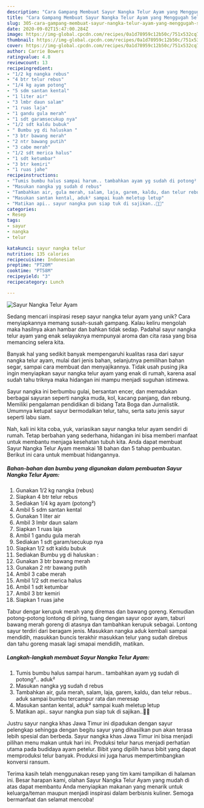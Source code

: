 ```yaml
---
description: "Cara Gampang Membuat Sayur Nangka Telur Ayam yang Menggugah Selera"
title: "Cara Gampang Membuat Sayur Nangka Telur Ayam yang Menggugah Selera"
slug: 305-cara-gampang-membuat-sayur-nangka-telur-ayam-yang-menggugah-selera
date: 2020-09-02T15:47:00.284Z
image: https://img-global.cpcdn.com/recipes/0a1d78959c12b50c/751x532cq70/sayur-nangka-telur-ayam-foto-resep-utama.jpg
thumbnail: https://img-global.cpcdn.com/recipes/0a1d78959c12b50c/751x532cq70/sayur-nangka-telur-ayam-foto-resep-utama.jpg
cover: https://img-global.cpcdn.com/recipes/0a1d78959c12b50c/751x532cq70/sayur-nangka-telur-ayam-foto-resep-utama.jpg
author: Carrie Bowers
ratingvalue: 4.8
reviewcount: 13
recipeingredient:
- "1/2 kg nangka rebus"
- "4 btr telur rebus"
- "1/4 kg ayam potong"
- "5 sdm santan kental"
- "1 liter air"
- "3 lmbr daun salam"
- "1 ruas laja"
- "1 gandu gula merah"
- "1 sdt garamsecukup nya"
- "1/2 sdt kaldu bubuk"
- " Bumbu yg di haluskan "
- "3 btr bawang merah"
- "2 ntr bawang putih"
- "3 cabe merah"
- "1/2 sdt merica halus"
- "1 sdt ketumbar"
- "3 btr kemiri"
- "1 ruas jahe"
recipeinstructions:
- "Tumis bumbu halus sampai harum.. tambahkan ayam yg sudah di potong².. aduk²"
- "Masukan nangka yg sudah d rebus"
- "Tambahkan air, gula merah, salam, laja, garem, kaldu, dan telur rebus.. aduk sampai bumbu tercampur rata dan meresap"
- "Masukan santan kental, aduk² sampai kuah meletup letup"
- "Matikan api.. sayur nangka pun siap tuk di sajikan..🤗😋"
categories:
- Resep
tags:
- sayur
- nangka
- telur

katakunci: sayur nangka telur 
nutrition: 135 calories
recipecuisine: Indonesian
preptime: "PT20M"
cooktime: "PT58M"
recipeyield: "3"
recipecategory: Lunch

---
```



![Sayur Nangka Telur Ayam](https://img-global.cpcdn.com/recipes/0a1d78959c12b50c/751x532cq70/sayur-nangka-telur-ayam-foto-resep-utama.jpg)

Sedang mencari inspirasi resep sayur nangka telur ayam yang unik? Cara menyiapkannya memang susah-susah gampang. Kalau keliru mengolah maka hasilnya akan hambar dan bahkan tidak sedap. Padahal sayur nangka telur ayam yang enak selayaknya mempunyai aroma dan cita rasa yang bisa memancing selera kita.

Banyak hal yang sedikit banyak mempengaruhi kualitas rasa dari sayur nangka telur ayam, mulai dari jenis bahan, selanjutnya pemilihan bahan segar, sampai cara membuat dan menyajikannya. Tidak usah pusing jika ingin menyiapkan sayur nangka telur ayam yang enak di rumah, karena asal sudah tahu triknya maka hidangan ini mampu menjadi suguhan istimewa.

Sayur nangka ini berbumbu gulai, bersantan encer, dan memadukan berbagai sayuran seperti nangka muda, kol, kacang panjang, dan rebung. Memiliki pengalaman pendidikan di bidang Tata Boga dan Jurnalistik. Umumnya ketupat sayur bermodalkan telur, tahu, serta satu jenis sayur seperti labu siam.


Nah, kali ini kita coba, yuk, variasikan sayur nangka telur ayam sendiri di rumah. Tetap berbahan yang sederhana, hidangan ini bisa memberi manfaat untuk membantu menjaga kesehatan tubuh kita. Anda dapat membuat Sayur Nangka Telur Ayam memakai 18 bahan dan 5 tahap pembuatan. Berikut ini cara untuk membuat hidangannya.

<!--inarticleads1-->

##### Bahan-bahan dan bumbu yang digunakan dalam pembuatan Sayur Nangka Telur Ayam:

1. Gunakan 1/2 kg nangka (rebus)
1. Siapkan 4 btr telur rebus
1. Sediakan 1/4 kg ayam (potong²)
1. Ambil 5 sdm santan kental
1. Gunakan 1 liter air
1. Ambil 3 lmbr daun salam
1. Siapkan 1 ruas laja
1. Ambil 1 gandu gula merah
1. Sediakan 1 sdt garam/secukup nya
1. Siapkan 1/2 sdt kaldu bubuk
1. Sediakan  Bumbu yg di haluskan :
1. Gunakan 3 btr bawang merah
1. Gunakan 2 ntr bawang putih
1. Ambil 3 cabe merah
1. Ambil 1/2 sdt merica halus
1. Ambil 1 sdt ketumbar
1. Ambil 3 btr kemiri
1. Siapkan 1 ruas jahe


Tabur dengar kerupuk merah yang diremas dan bawang goreng. Kemudian potong-potong lontong di piring, tuang dengan sayur opor ayam, taburi bawang merah goreng di atasnya dan tambahkan kerupuk sebagai. Lontong sayur terdiri dari beragam jenis. Masukkan nangka aduk kembali sampai mendidih, masukkan buncis terakhir masukkan telur yang sudah direbus dan tahu goreng masak lagi smapai mendidih, matikan. 

<!--inarticleads2-->

##### Langkah-langkah membuat Sayur Nangka Telur Ayam:

1. Tumis bumbu halus sampai harum.. tambahkan ayam yg sudah di potong².. aduk²
1. Masukan nangka yg sudah d rebus
1. Tambahkan air, gula merah, salam, laja, garem, kaldu, dan telur rebus.. aduk sampai bumbu tercampur rata dan meresap
1. Masukan santan kental, aduk² sampai kuah meletup letup
1. Matikan api.. sayur nangka pun siap tuk di sajikan..🤗😋


Justru sayur nangka khas Jawa Timur ini dipadukan dengan sayur pelengkap sehingga dengan begitu sayur yang dihasilkan pun akan terasa lebih spesial dan berbeda. Sayur nangka khas Jawa Timur ini bisa menjadi pilihan menu makan untuk hari ini. Produksi telur harus menjadi perhatian utama pada budidaya ayam petelur. Bibit yang dipilih harus bibit yang dapat memproduksi telur banyak. Produksi ini juga harus mempertimbangkan konversi ransum. 

Terima kasih telah menggunakan resep yang tim kami tampilkan di halaman ini. Besar harapan kami, olahan Sayur Nangka Telur Ayam yang mudah di atas dapat membantu Anda menyiapkan makanan yang menarik untuk keluarga/teman maupun menjadi inspirasi dalam berbisnis kuliner. Semoga bermanfaat dan selamat mencoba!
